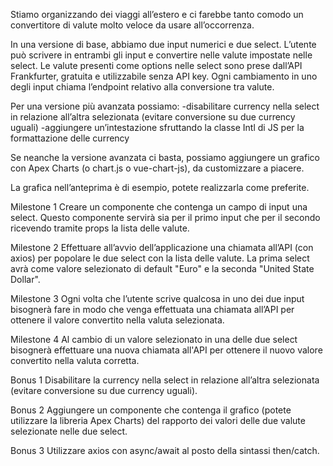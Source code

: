 Stiamo organizzando dei viaggi all’estero e ci farebbe tanto comodo un convertitore di valute molto veloce da usare all’occorrenza.

In una versione di base, abbiamo due input numerici e due select. L’utente può scrivere in entrambi gli input e convertire nelle valute impostate nelle select.
Le valute presenti come options nelle select sono prese dall’API Frankfurter, gratuita e utilizzabile senza API key. Ogni cambiamento in uno degli input chiama l’endpoint relativo alla conversione tra valute.

Per una versione più avanzata possiamo:
-disabilitare currency nella select in relazione all’altra selezionata (evitare conversione su due currency uguali)
-aggiungere un’intestazione sfruttando la classe Intl di JS per la formattazione delle currency

Se neanche la versione avanzata ci basta, possiamo aggiungere un grafico con Apex Charts (o chart.js o vue-chart-js), da customizzare a piacere.

La grafica nell’anteprima è di esempio, potete realizzarla come preferite.

Milestone 1
Creare un componente che contenga un campo di input una select.
Questo componente servirà sia per il primo input che per il secondo ricevendo tramite props la lista delle valute.

Milestone 2
Effettuare all’avvio dell’applicazione una chiamata all’API (con axios) per popolare le due select con la lista delle valute. La prima select avrà come valore selezionato di default "Euro" e la seconda "United State Dollar".

Milestone 3
Ogni volta che l’utente scrive qualcosa in uno dei due input bisognerà fare in modo che venga effettuata una chiamata all’API per ottenere il valore convertito nella valuta selezionata.

Milestone 4
Al cambio di un valore selezionato in una delle due select bisognerà effettuare una nuova chiamata all'API per ottenere il nuovo valore convertito nella valuta corretta.

Bonus 1
Disabilitare la currency nella select in relazione all’altra selezionata (evitare conversione su due currency uguali).

Bonus 2
Aggiungere un componente che contenga il grafico (potete utilizzare la libreria Apex Charts) del rapporto dei valori delle due valute selezionate nelle due select.

Bonus 3
Utilizzare axios con async/await al posto della sintassi then/catch.

